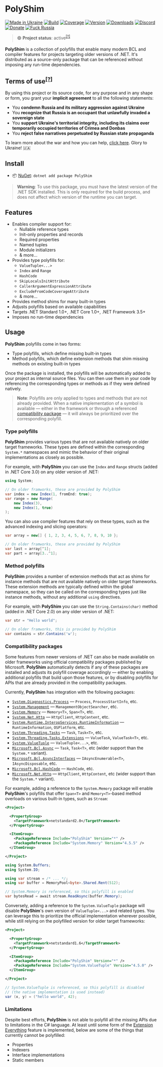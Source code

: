 # PolyShim

[![Made in Ukraine](https://img.shields.io/badge/made_in-ukraine-ffd700.svg?labelColor=0057b7)](https://tyrrrz.me/ukraine)
[![Build](https://img.shields.io/github/actions/workflow/status/Tyrrrz/PolyShim/main.yml?branch=master)](https://github.com/Tyrrrz/PolyShim/actions)
[![Coverage](https://img.shields.io/codecov/c/github/Tyrrrz/PolyShim/master)](https://codecov.io/gh/Tyrrrz/PolyShim)
[![Version](https://img.shields.io/nuget/v/PolyShim.svg)](https://nuget.org/packages/PolyShim)
[![Downloads](https://img.shields.io/nuget/dt/PolyShim.svg)](https://nuget.org/packages/PolyShim)
[![Discord](https://img.shields.io/discord/869237470565392384?label=discord)](https://discord.gg/2SUWKFnHSm)
[![Donate](https://img.shields.io/badge/donate-$$$-8a2be2.svg)](https://tyrrrz.me/donate)
[![Fuck Russia](https://img.shields.io/badge/fuck-russia-e4181c.svg?labelColor=000000)](https://twitter.com/tyrrrz/status/1495972128977571848)

> 🟢 **Project status**: active<sup>[[?]](https://github.com/Tyrrrz/.github/blob/master/docs/project-status.md)</sup>

**PolyShim** is a collection of polyfills that enable many modern BCL and compiler features for projects targeting older versions of .NET.
It's distributed as a source-only package that can be referenced without imposing any run-time dependencies.

## Terms of use<sup>[[?]](https://github.com/Tyrrrz/.github/blob/master/docs/why-so-political.md)</sup>

By using this project or its source code, for any purpose and in any shape or form, you grant your **implicit agreement** to all the following statements:

- You **condemn Russia and its military aggression against Ukraine**
- You **recognize that Russia is an occupant that unlawfully invaded a sovereign state**
- You **support Ukraine's territorial integrity, including its claims over temporarily occupied territories of Crimea and Donbas**
- You **reject false narratives perpetuated by Russian state propaganda**

To learn more about the war and how you can help, [click here](https://tyrrrz.me/ukraine). Glory to Ukraine! 🇺🇦

## Install

- 📦 [NuGet](https://nuget.org/packages/PolyShim): `dotnet add package PolyShim`

> **Warning**:
> To use this package, you must have the latest version of the .NET SDK installed.
> This is only required for the build process, and does not affect which version of the runtime you can target.

## Features

- Enables compiler support for:
  - Nullable reference types
  - Init-only properties and records
  - Required properties
  - Named tuples
  - Module initializers
  - & more...
- Provides type polyfills for:
  - `ValueTuple<...>`
  - `Index` and `Range`
  - `HashCode`
  - `SkipLocalsInitAttribute`
  - `CallerArgumentExpressionAttribute`
  - `ExcludeFromCodeCoverageAttribute`
  - & more...
- Provides method shims for many built-in types
- Adjusts polyfills based on available capabilities
- Targets .NET Standard 1.0+, .NET Core 1.0+, .NET Framework 3.5+
- Imposes no run-time dependencies

## Usage

**PolyShim** polyfills come in two forms:
- Type polyfills, which define missing built-in types
- Method polyfills, which define extension methods that shim missing methods on existing built-in types

Once the package is installed, the polyfills will be automatically added to your project as internal source files.
You can then use them in your code by referencing the corresponding types or methods as if they were defined natively.

> **Note**:
> Polyfills are only applied to types and methods that are not already provided.
> When a native implementation of a symbol is available — either in the framework or through a referenced [compatibility package](#compatibility-packages) — it will always be prioritized over the corresponding polyfill.

### Type polyfills

**PolyShim** provides various types that are not available natively on older target frameworks.
These types are defined within the corresponding `System.*` namespaces and mimic the behavior of their original implementations as closely as possible.

For example, with **PolyShim** you can use the `Index` and `Range` structs (added in .NET Core 3.0) on any older version of .NET:

```csharp
using System;

// On older framworks, these are provided by PolyShim
var index = new Index(1, fromEnd: true);
var range = new Range(
    new Index(3),
    new Index(1, true)
);
```

You can also use compiler features that rely on these types, such as the advanced indexing and slicing operators:

```csharp
var array = new[] { 1, 2, 3, 4, 5, 6, 7, 8, 9, 10 };

// On older framworks, these are provided by PolyShim
var last = array[^1];
var part = array[3..^1];
```

### Method polyfills

**PolyShim** provides a number of extension methods that act as shims for instance methods that are not available natively on older target frameworks.
These extension methods are typically defined within the global namespace, so they can be called on the corresponding types just like instance methods, without any additional `using` directives.

For example, with **PolyShim** you can use the `String.Contains(char)` method (added in .NET Core 2.0) on any older version of .NET:

```csharp
var str = "Hello world";

// On older framworks, this is provided by PolyShim
var contains = str.Contains('w');
```

### Compatibility packages

Some features from newer versions of .NET can also be made available on older frameworks using official compatibility packages published by Microsoft.
**PolyShim** automatically detects if any of these packages are installed and adjusts its polyfill coverage accordingly — either by enabling additional polyfills that build upon those features, or by disabling polyfills for APIs that are already provided in the compatibility packages. 

Currently, **PolyShim** has integration with the following packages:
- [`System.Diagnostics.Process`](https://nuget.org/packages/System.Diagnostics.Process) — `Process`, `ProcessStartInfo`, etc.
- [`System.Management`](https://nuget.org/packages/System.Management) — `ManagementObjectSearcher`, etc.
- [`System.Memory`](https://nuget.org/packages/System.Memory) — `Memory<T>`, `Span<T>`, etc.
- [`System.Net.Http`](https://nuget.org/packages/System.Net.Http) — `HttpClient`, `HttpContent`, etc.
- [`System.Runtime.InteropServices.RuntimeInformation`](https://nuget.org/packages/System.Runtime.InteropServices.RuntimeInformation) — `RuntimeInformation`, `OSPlatform`, etc.
- [`System.Threading.Tasks`](https://nuget.org/packages/System.Threading.Tasks) — `Task`, `Task<T>`, etc.
- [`System.Threading.Tasks.Extensions`](https://nuget.org/packages/System.Threading.Tasks.Extensions) — `ValueTask`, `ValueTask<T>`, etc.
- [`System.ValueTuple`](https://nuget.org/packages/System.ValueTuple) — `ValueTuple<...>`, etc.
- [`Microsoft.Bcl.Async`](https://nuget.org/packages/Microsoft.Bcl.Async) — `Task`, `Task<T>`, etc (wider support than the `System.*` variant).
- [`Microsoft.Bcl.AsyncInterfaces`](https://nuget.org/packages/Microsoft.Bcl.AsyncInterfaces) — `IAsyncEnumerable<T>`, `IAsyncDisposable`, etc.
- [`Microsoft.Bcl.HashCode`](https://nuget.org/packages/Microsoft.Bcl.HashCode) — `HashCode`, etc.
- [`Microsoft.Net.Http`](https://nuget.org/packages/Microsoft.Net.Http) — `HttpClient`, `HttpContent`, etc (wider support than the `System.*` variant).

For example, adding a reference to the `System.Memory` package will enable **PolyShim**'s polyfills that offer `Span<T>` and `Memory<T>`-based method overloads on various built-in types, such as `Stream`:

```xml
<Project>

  <PropertyGroup>
    <TargetFramework>netstandard2.0</TargetFramework>
  </PropertyGroup>

  <ItemGroup>
    <PackageReference Include="PolyShim" Version="*" />
    <PackageReference Include="System.Memory" Version="4.5.5" />
  </ItemGroup>

</Project>
```

```csharp
using System.Buffers;
using System.IO;

using var stream = /* ... */;
using var buffer = MemoryPool<byte>.Shared.Rent(512);

// System.Memory is referenced, so this polyfill is enabled
var bytesRead = await stream.ReadAsync(buffer.Memory);
```

Conversely, adding a reference to the `System.ValueTuple` package will disable **PolyShim**'s own version of `ValueTuple<...>` and related types.
You can leverage this to prioritize the official implementation wherever possible, while still relying on the polyfilled version for older target frameworks:

```xml
<Project>

  <PropertyGroup>
    <TargetFramework>netstandard1.6</TargetFramework>
  </PropertyGroup>

  <ItemGroup>
    <PackageReference Include="PolyShim" Version="*" />
    <PackageReference Include="System.ValueTuple" Version="4.5.0" />
  </ItemGroup>

</Project>
```

```csharp
// System.ValueTuple is referenced, so this polyfill is disabled
// (the native implementation is used instead)
var (x, y) = ("hello world", 42);
```

### Limitations

Despite best efforts, **PolyShim** is not able to polyfill all the missing APIs due to limitations in the C# language.
At least until some form of the [Extension Everything](https://github.com/dotnet/csharplang/discussions/5498) feature is implemented, below are some of the things that currently cannot be polyfilled:
- Properties
- Indexers
- Interface implementations
- Static members